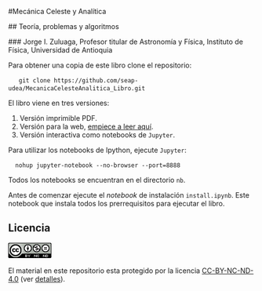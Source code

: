 #Mecánica Celeste y Analítica

## Teoría, problemas y algoritmos

### Jorge I. Zuluaga, Profesor titular de Astronomía y Física, Instituto de Física, Universidad de Antioquia

Para obtener una copia de este libro clone el repositorio:

   ```
      git clone https://github.com/seap-udea/MecanicaCelesteAnalitica_Libro.git
   ```

El libro viene en tres versiones:

1. Versión imprimible PDF.
2. Versión para la web, [empiece a leer aquí](html/index.html).
3. Versión interactiva como notebooks de `Jupyter`.

Para utilizar los notebooks de Ipython, ejecute `Jupyter`:

   ```
     nohup jupyter-notebook --no-browser --port=8888
   ```

Todos los notebooks se encuentran en el directorio `nb`. 

Antes de comenzar ejecute el *notebook* de instalación
`install.ipynb`.  Este notebook que instala todos los
prerrequisitos para ejecutar el libro.

## Licencia

![CC-BY-NC-ND-4.0](CC-BY-NC-ND-4.0.png)

El material en este repositorio esta protegido por la licencia
[CC-BY-NC-ND-4.0](CC-BY-NC-ND-4.0) (ver [detalles](https://creativecommons.org/licenses/by-nc-nd/4.0/)).

